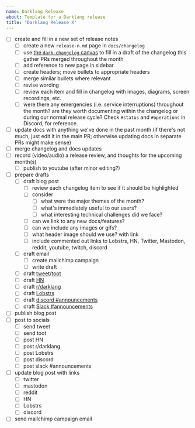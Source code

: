 ```yaml
---
name: Darklang Release
about: Template for a Darklang release
title: "Darklang Release X"
---
```


- [ ] create and fill in a new set of release notes
  - [ ] create a new `release-n.md` page in `docs/changelog`
  - [ ] use [the `dark-changelog` canvas](https://darklang.com/a/dark-changelog)
        to fill in a draft of the changelog this gather PRs merged throughout
        the month
  - [ ] add reference to new page in sidebar
  - [ ] create headers; move bullets to appropriate headers
  - [ ] merge similar bullets where relevant
  - [ ] revise wording
  - [ ] review each item and fill in changelog with images, diagrams, screen
        recordings, etc.
  - [ ] were there any emergencies (i.e. service interruptions) throughout the
        month? are they worth documenting within the changelog or during our
        normal release cycle? Check `#status` and `#operations` in Discord, for
        reference.
- [ ] update docs with anything we've done in the past month (if there's not
      much, just edit it in the main PR; otherwise updating docs in separate PRs
      might make sense)
- [ ] merge changelog and docs updates
- [ ] record (video/audio) a release review, and thoughts for the upcoming
      month(s)
  - [ ] publish to youtube (after minor editing?)
- [ ] prepare drafts
  - [ ] draft blog post
    - [ ] review each changelog item to see if it should be highlighted
    - [ ] consider
      - [ ] what were the major themes of the month?
      - [ ] what's immediately useful to our users?
      - [ ] what interesting technical challenges did we face?
    - [ ] can we link to any new docs/features?
    - [ ] can we include any images or gifs?
    - [ ] what header image should we use? with link
    - [ ] include commented out links to Lobstrs, HN, Twitter, Mastodon, reddit,
          youtube, twitch, discord
  - [ ] draft email
    - [ ] create mailchimp campaign
    - [ ] write draft
  - [ ] draft
        [tweet](https://twitter.com/darklang)/[toot](https://devtools.social/@darklang)
  - [ ] draft [HN](https://news.ycombinator.com/submit)
  - [ ] draft [r/darklang](https://reddit.com/r/darklang)
  - [ ] draft [Lobstrs](https://lobste.rs/stories/new)
  - [ ] draft
        [discord #announcements](https://discord.com/channels/1015413734153388094/1015432022489043025)
  - [ ] draft
        [Slack #announcements](https://darkcommunity.slack.com/archives/CP22G0GSJ)
- [ ] publish blog post
- [ ] post to socials
  - [ ] send tweet
  - [ ] send toot
  - [ ] post HN
  - [ ] post r/darklang
  - [ ] post Lobstrs
  - [ ] post discord
  - [ ] post slack \#announcements
- [ ] update blog post with links
  - [ ] twitter
  - [ ] mastodon
  - [ ] reddit
  - [ ] HN
  - [ ] Lobstrs
  - [ ] discord
- [ ] send mailchimp campaign email
